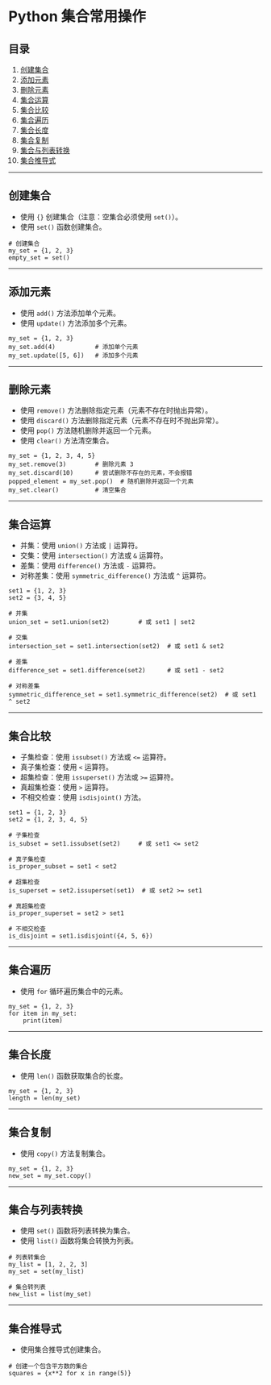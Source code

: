 # Python 集合常用操作

## 目录
1. [创建集合](#创建集合)
2. [添加元素](#添加元素)
3. [删除元素](#删除元素)
4. [集合运算](#集合运算)
5. [集合比较](#集合比较)
6. [集合遍历](#集合遍历)
7. [集合长度](#集合长度)
8. [集合复制](#集合复制)
9. [集合与列表转换](#集合与列表转换)
10. [集合推导式](#集合推导式)

---

## 创建集合
- 使用 `{}` 创建集合（注意：空集合必须使用 `set()`）。
- 使用 `set()` 函数创建集合。
```
# 创建集合
my_set = {1, 2, 3}
empty_set = set()
```
---

## 添加元素
- 使用 `add()` 方法添加单个元素。
- 使用 `update()` 方法添加多个元素。
```
my_set = {1, 2, 3}
my_set.add(4)           # 添加单个元素
my_set.update([5, 6])   # 添加多个元素
```
---

## 删除元素
- 使用 `remove()` 方法删除指定元素（元素不存在时抛出异常）。
- 使用 `discard()` 方法删除指定元素（元素不存在时不抛出异常）。
- 使用 `pop()` 方法随机删除并返回一个元素。
- 使用 `clear()` 方法清空集合。
```
my_set = {1, 2, 3, 4, 5}
my_set.remove(3)        # 删除元素 3
my_set.discard(10)      # 尝试删除不存在的元素，不会报错
popped_element = my_set.pop()  # 随机删除并返回一个元素
my_set.clear()          # 清空集合
```
---

## 集合运算
- 并集：使用 `union()` 方法或 `|` 运算符。
- 交集：使用 `intersection()` 方法或 `&` 运算符。
- 差集：使用 `difference()` 方法或 `-` 运算符。
- 对称差集：使用 `symmetric_difference()` 方法或 `^` 运算符。
```
set1 = {1, 2, 3}
set2 = {3, 4, 5}

# 并集
union_set = set1.union(set2)        # 或 set1 | set2

# 交集
intersection_set = set1.intersection(set2)  # 或 set1 & set2

# 差集
difference_set = set1.difference(set2)      # 或 set1 - set2

# 对称差集
symmetric_difference_set = set1.symmetric_difference(set2)  # 或 set1 ^ set2
```
---

## 集合比较
- 子集检查：使用 `issubset()` 方法或 `<=` 运算符。
- 真子集检查：使用 `<` 运算符。
- 超集检查：使用 `issuperset()` 方法或 `>=` 运算符。
- 真超集检查：使用 `>` 运算符。
- 不相交检查：使用 `isdisjoint()` 方法。
```
set1 = {1, 2, 3}
set2 = {1, 2, 3, 4, 5}

# 子集检查
is_subset = set1.issubset(set2)     # 或 set1 <= set2

# 真子集检查
is_proper_subset = set1 < set2

# 超集检查
is_superset = set2.issuperset(set1)  # 或 set2 >= set1

# 真超集检查
is_proper_superset = set2 > set1

# 不相交检查
is_disjoint = set1.isdisjoint({4, 5, 6})
```
---

## 集合遍历
- 使用 `for` 循环遍历集合中的元素。
```
my_set = {1, 2, 3}
for item in my_set:
    print(item)
```
---

## 集合长度
- 使用 `len()` 函数获取集合的长度。
```
my_set = {1, 2, 3}
length = len(my_set)
```
---

## 集合复制
- 使用 `copy()` 方法复制集合。
```
my_set = {1, 2, 3}
new_set = my_set.copy()
```
---

## 集合与列表转换
- 使用 `set()` 函数将列表转换为集合。
- 使用 `list()` 函数将集合转换为列表。
```
# 列表转集合
my_list = [1, 2, 2, 3]
my_set = set(my_list)

# 集合转列表
new_list = list(my_set)
```
---

## 集合推导式
- 使用集合推导式创建集合。
```
# 创建一个包含平方数的集合
squares = {x**2 for x in range(5)}
```
